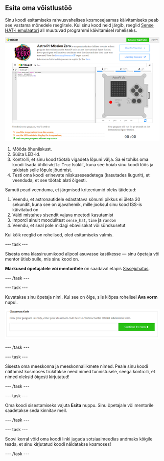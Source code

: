 ## Esita oma võistlustöö

Sinu koodi esitamiseks rahvusvahelises kosmosejaamas käivitamiseks peab see vastama mõnedele reeglitele. Kui sinu kood neid järgib, reeglid [Sense HAT-i emulaatori](https://trinket.io/mission-zero) all muutuvad programmi käivitamisel roheliseks.

![Mission Zero Trinketi lehtede kuvatõmmis, mis näitab esitamisnuppu ja kontrolltingimusi vasakul. Kaks ülemist ("loe niiskust" ja "kasuta LED-e") on oranžis kirjas, alumine ("käivitub tõrgeteta") on rohelises ](images/validation.png)

1. Mõõda õhuniiskust.
1. Süüta LED-id.
1. Kontrolli, et sinu kood töötab vigadeta lõpuni välja. Sa ei tohiks oma koodi lisada ühtki `while True` tsüklit, kuna see hoiab sinu koodi töös ja takistab selle lõpule jõudmist.
1. Testi oma koodi erinevate niiskuseseadetega (kasutades liugurit), et veenduda, et see töötab alati õigesti.

Samuti pead veenduma, et järgmised kriteeriumid oleks täidetud:

1. Veendu, et astronautidele edastatava sõnumi pikkus ei ületa 30 sekundit, kuna see on ajavahemik, mille jooksul sinu kood ISS-is käivitatud on
1. Väldi mistahes sisendit vajava meetodi kasutamist
1. Impordi ainult moodulitest `sense_hat`, `time` ja `random`
1. Veendu, et seal pole midagi ebaviisakat või sündsusetut

Kui kõik reeglid on rohelised, oled esitamiseks valmis.

--- task ---

Sisesta oma klassiruumikood allpool asuvasse kastikesse — sinu õpetaja või mentor ütleb sulle, mis sinu kood on.

**Märkused õpetajatele või mentoritele** on saadaval etapis [Sissejuhatus](https://projects.raspberrypi.org/en/projects/astro-pi-mission-zero/1).

--- /task ---

--- task ---

Kuvatakse sinu õpetaja nimi. Kui see on õige, siis klõpsa rohelisel **Ava vorm** nupul.

![Ava vorm](images/continue-to-form.png)

--- /task ---

--- task ---

Sisesta oma meeskonna ja meeskonnaliikmete nimed. Peale sinu koodi näitamist kosmoses trükitakse need nimed tunnistusele, seega kontrolli, et nimed oleksid õigesti kirjutatud!

--- /task ---

--- task ---

Oma koodi sisestamiseks vajuta **Esita** nuppu. Sinu õpetajale või mentorile saadetakse seda kinnitav meil.

--- /task ---

--- task ---

Soovi korral võid oma koodi linki jagada sotsiaalmeedias andmaks kõigile teada, et sinu kirjutatud koodi näidatakse kosmoses!

--- /task ---
